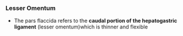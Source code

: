 ### Lesser Omentum
 - The pars flaccida refers to the **caudal portion of the hepatogastric ligament** (lesser omentum)which is thinner and flexible